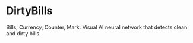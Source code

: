 # DirtyBills
Bills, Currency, Counter, Mark. Visual AI neural network that detects clean and dirty bills.
